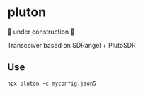 # pluton

:construction: under construction :construction:

Transceiver based on SDRangel + PlutoSDR

## Use

```
npx pluton -c myconfig.json5
```
